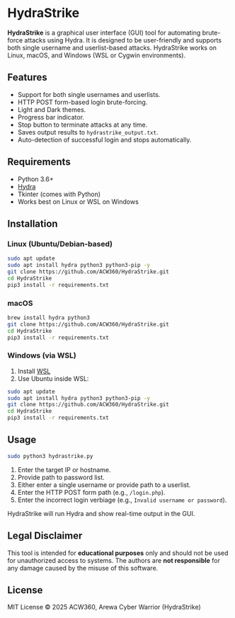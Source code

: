 # HydraStrike

**HydraStrike** is a graphical user interface (GUI) tool for automating brute-force attacks using Hydra. It is designed to be user-friendly and supports both single username and userlist-based attacks. HydraStrike works on Linux, macOS, and Windows (WSL or Cygwin environments).

## Features

- Support for both single usernames and userlists.
- HTTP POST form-based login brute-forcing.
- Light and Dark themes.
- Progress bar indicator.
- Stop button to terminate attacks at any time.
- Saves output results to `hydrastrike_output.txt`.
- Auto-detection of successful login and stops automatically.

## Requirements

- Python 3.6+
- [Hydra](https://github.com/vanhauser-thc/thc-hydra)
- Tkinter (comes with Python)
- Works best on Linux or WSL on Windows

## Installation

### Linux (Ubuntu/Debian-based)

```bash
sudo apt update
sudo apt install hydra python3 python3-pip -y
git clone https://github.com/ACW360/HydraStrike.git
cd HydraStrike
pip3 install -r requirements.txt
```

### macOS

```bash
brew install hydra python3
git clone https://github.com/ACW360/HydraStrike.git
cd HydraStrike
pip3 install -r requirements.txt
```

### Windows (via WSL)

1. Install [WSL](https://learn.microsoft.com/en-us/windows/wsl/install)
2. Use Ubuntu inside WSL:

```bash
sudo apt update
sudo apt install hydra python3 python3-pip -y
git clone https://github.com/ACW360/HydraStrike.git
cd HydraStrike
pip3 install -r requirements.txt
```

## Usage

```bash
sudo python3 hydrastrike.py
```

1. Enter the target IP or hostname.
2. Provide path to password list.
3. Either enter a single username or provide path to a userlist.
4. Enter the HTTP POST form path (e.g., `/login.php`).
5. Enter the incorrect login verbiage (e.g., `Invalid username or password`).

HydraStrike will run Hydra and show real-time output in the GUI.

## Legal Disclaimer

This tool is intended for **educational purposes** only and should not be used for unauthorized access to systems. The authors are **not responsible** for any damage caused by the misuse of this software.

## License

MIT License © 2025 ACW360, Arewa Cyber Warrior (HydraStrike)
